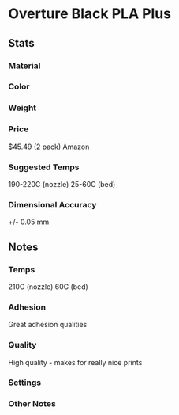 # Overture Black PLA Plus

## Stats

### Material

### Color

### Weight

### Price
$45.49 (2 pack)
Amazon

### Suggested Temps
190-220C (nozzle)
25-60C (bed)

### Dimensional Accuracy
+/- 0.05 mm

## Notes

### Temps
210C (nozzle)
60C (bed)

### Adhesion
Great adhesion qualities

### Quality
High quality - makes for really nice prints


### Settings

### Other Notes
